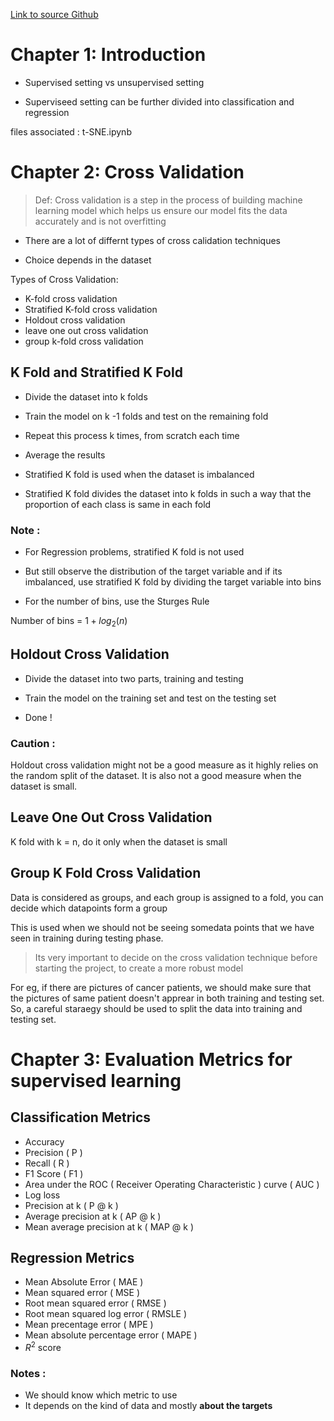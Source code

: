 [Link to source Github](https://github.com/abhishekkrthakur/approachingalmost)

# Chapter 1: Introduction

* Supervised setting vs unsupervised setting

* Superviseed setting can be further divided into classification and regression

files associated : t-SNE.ipynb

# Chapter 2: Cross Validation

> Def: Cross validation is a step in the process of building machine learning model which helps us ensure our model fits the data accurately and is not overfitting 


* There are a lot of differnt types of cross calidation techniques

* Choice depends in the dataset

Types of Cross Validation:

* K-fold cross validation
* Stratified K-fold cross validation
* Holdout cross validation
* leave one out cross validation
* group k-fold cross validation

## K Fold and Stratified K Fold

* Divide the dataset into k folds

* Train the model on k -1 folds and test on the remaining fold

* Repeat this process k times, from scratch each time

* Average the results

* Stratified K fold is used when the dataset is imbalanced

* Stratified K fold divides the dataset into k folds in such a way that the proportion of each class is same in each fold

### Note :

* For Regression problems, stratified K fold is not used

* But still observe the distribution of the target variable and if its imbalanced, use stratified K fold by dividing the target variable into bins

* For the number of bins, use the Sturges Rule

Number of bins = $1 + {log_2(n)}$

## Holdout Cross Validation

* Divide the dataset into two parts, training and testing

* Train the model on the training set and test on the testing set

* Done !

### Caution :

Holdout cross validation might not be a good measure as it highly relies on the random split of the dataset. It is also not a good measure when the dataset is small.

## Leave One Out Cross Validation

K fold with k = n, do it only when the dataset is small

## Group K Fold Cross Validation

Data is considered as groups, and each group is assigned to a fold, you can decide which datapoints form a group

This is used when we should not be seeing somedata points that we have seen in training during testing phase.

> Its very important to decide on the cross validation technique before starting the project, to create a more robust model

For eg, if there are pictures of cancer patients, we should make sure that the pictures of same patient doesn't apprear in both training and testing set. So, a careful staraegy should be used to split the data into training and testing set.

# Chapter 3: Evaluation Metrics for supervised learning

## Classification Metrics

* Accuracy
* Precision ( P )
* Recall ( R )
* F1 Score ( F1 )
* Area under the ROC ( Receiver Operating Characteristic ) curve ( AUC )
* Log loss
* Precision at k ( P @ k )
* Average  precision at k ( AP @ k )
* Mean average precision at k ( MAP @ k )

## Regression Metrics

* Mean Absolute Error ( MAE )
* Mean squared error ( MSE )
* Root mean squared error ( RMSE )
* Root mean squared log error ( RMSLE )
* Mean precentage error ( MPE )
* Mean absolute percentage error ( MAPE )
* $R^2$ score

### Notes :

* We should know which metric to use
* It depends on the kind of data and mostly **about the targets**


